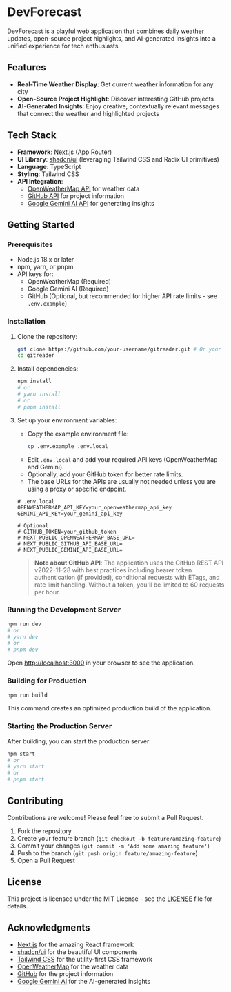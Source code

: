 # DevForecast

DevForecast is a playful web application that combines daily weather updates, open-source project highlights, and AI-generated insights into a unified experience for tech enthusiasts.

## Features

- **Real-Time Weather Display**: Get current weather information for any city
- **Open-Source Project Highlight**: Discover interesting GitHub projects
- **AI-Generated Insights**: Enjoy creative, contextually relevant messages that connect the weather and highlighted projects

## Tech Stack

- **Framework**: [Next.js](https://nextjs.org/) (App Router)
- **UI Library**: [shadcn/ui](https://ui.shadcn.com/) (leveraging Tailwind CSS and Radix UI primitives)
- **Language**: TypeScript
- **Styling**: Tailwind CSS
- **API Integration**:
  - [OpenWeatherMap API](https://openweathermap.org/api) for weather data
  - [GitHub API](https://docs.github.com/en/rest) for project information
  - [Google Gemini AI API](https://ai.google.dev/) for generating insights

## Getting Started

### Prerequisites

- Node.js 18.x or later
- npm, yarn, or pnpm
- API keys for:
  - OpenWeatherMap (Required)
  - Google Gemini AI (Required)
  - GitHub (Optional, but recommended for higher API rate limits - see `.env.example`)

### Installation

1. Clone the repository:
   ```bash
   git clone https://github.com/your-username/gitreader.git # Or your repo URL
   cd gitreader
   ```

2. Install dependencies:
   ```bash
   npm install
   # or
   # yarn install
   # or
   # pnpm install
   ```

3. Set up your environment variables:
   - Copy the example environment file:
     ```bash
     cp .env.example .env.local
     ```
   - Edit `.env.local` and add your required API keys (OpenWeatherMap and Gemini).
   - Optionally, add your GitHub token for better rate limits.
   - The base URLs for the APIs are usually not needed unless you are using a proxy or specific endpoint.

   ```env
   # .env.local
   OPENWEATHERMAP_API_KEY=your_openweathermap_api_key
   GEMINI_API_KEY=your_gemini_api_key

   # Optional:
   # GITHUB_TOKEN=your_github_token
   # NEXT_PUBLIC_OPENWEATHERMAP_BASE_URL=
   # NEXT_PUBLIC_GITHUB_API_BASE_URL=
   # NEXT_PUBLIC_GEMINI_API_BASE_URL=
   ```

   > **Note about GitHub API**: The application uses the GitHub REST API v2022-11-28 with best practices including bearer token authentication (if provided), conditional requests with ETags, and rate limit handling. Without a token, you'll be limited to 60 requests per hour.

### Running the Development Server

```bash
npm run dev
# or
# yarn dev
# or
# pnpm dev
```

Open [http://localhost:3000](http://localhost:3000) in your browser to see the application.

### Building for Production

```bash
npm run build
```

This command creates an optimized production build of the application.

### Starting the Production Server

After building, you can start the production server:

```bash
npm start
# or
# yarn start
# or
# pnpm start
```

## Contributing

Contributions are welcome! Please feel free to submit a Pull Request.

1. Fork the repository
2. Create your feature branch (`git checkout -b feature/amazing-feature`)
3. Commit your changes (`git commit -m 'Add some amazing feature'`)
4. Push to the branch (`git push origin feature/amazing-feature`)
5. Open a Pull Request

## License

This project is licensed under the MIT License - see the [LICENSE](LICENSE) file for details.

## Acknowledgments

- [Next.js](https://nextjs.org/) for the amazing React framework
- [shadcn/ui](https://ui.shadcn.com/) for the beautiful UI components
- [Tailwind CSS](https://tailwindcss.com/) for the utility-first CSS framework
- [OpenWeatherMap](https://openweathermap.org/) for the weather data
- [GitHub](https://github.com/) for the project information
- [Google Gemini AI](https://ai.google.dev/) for the AI-generated insights
